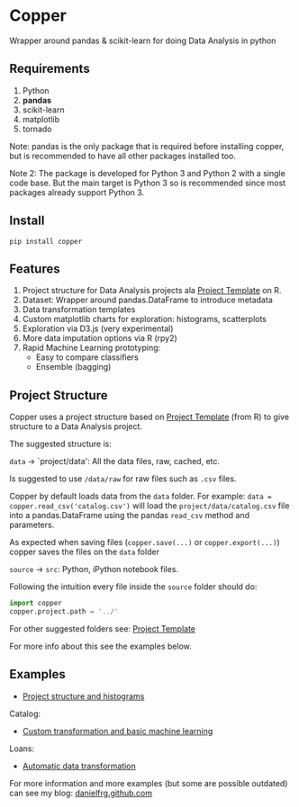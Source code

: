 Copper
======

Wrapper around pandas & scikit-learn for doing Data Analysis in python

Requirements
------------

1. Python
2. **pandas**
3. scikit-learn
4. matplotlib
5. tornado

Note: pandas is the only package that is required before installing copper, but is
recommended to have all other packages installed too.

Note 2: The package is developed for Python 3 and Python 2 with a single code base. But the main target is Python 3 so is recommended since most packages already support Python 3.

Install
-------

`pip install copper`

Features
--------

1. Project structure for Data Analysis projects ala [Project Template](http://www.johnmyleswhite.com/notebook/2010/08/26/projecttemplate/) on R.
2. Dataset: Wrapper around pandas.DataFrame to introduce metadata
3. Data transformation templates
4. Custom matplotlib charts for exploration: histograms, scatterplots
5. Exploration via D3.js (very experimental)
6. More data imputation options via R (rpy2)
7. Rapid Machine Learning prototyping:
    * Easy to compare classifiers
    * Ensemble (bagging)

Project Structure
-----------------

Copper uses a project structure based on [Project Template](http://www.johnmyleswhite.com/notebook/2010/08/26/projecttemplate/) (from R) to give structure to a Data Analysis project.

The suggested structure is:

`data` -> `project/data': All the data files, raw, cached, etc.

Is suggested to use `/data/raw` for raw files such as `.csv` files.

Copper by default loads data from the `data` folder. For example: `data = copper.read_csv('catalog.csv')` will load the `project/data/catalog.csv` file into a pandas.DataFrame using the pandas `read_csv` method and parameters.

As expected when saving files (`copper.save(...)` or `copper.export(...)`) copper saves the files on the `data` folder

`source` -> `src`: Python, iPython notebook files.

Following the intuition every file inside the `source` folder should do:

```python
import copper
copper.project.path = '../'
```

For other suggested folders see: [Project Template](http://www.johnmyleswhite.com/notebook/2010/08/26/projecttemplate/)

For more info about this see the examples below.

Examples
--------

* [Project structure and histograms](http://nbviewer.ipython.org/urls/raw.github.com/danielfrg/copper/master/examples/donors/src/basics_explore.ipynb)

Catalog:
* [Custom transformation and basic machine learning](http://nbviewer.ipython.org/urls/raw.github.com/danielfrg/copper/master/examples/catalog/src/ml.ipynb)

Loans:
* [Automatic data transformation](http://nbviewer.ipython.org/urls/raw.github.com/danielfrg/copper/master/examples/loans/src/transform.ipynb)

For more information and more examples (but some are possible outdated) can see my blog: [danielfrg.github.com](danielfrg.github.com)
